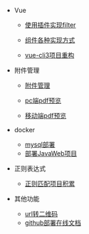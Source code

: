 * Vue

	- [使用插件实现filter](开发积累/Vue/插件/使用插件实现filter.md)
	- [组件各种实现方式](开发积累/Vue/组件封装/组件各种实现方式.md)

	- [vue-cli3项目重构](开发积累/Vue/Vue项目重构/vue-cli3项目重构.md)

* 附件管理

	- [附件管理](开发积累/附件管理/附件管理.md)

	- [pc端pdf预览](开发积累/附件管理/pdf预览/pc端pdf预览.md)
	- [移动端pdf预览](开发积累/附件管理/pdf预览/移动端pdf预览.md)

* docker

	- [mysql部署](开发积累/docker/mysql部署.md)
	- [部署JavaWeb项目](开发积累/docker/部署JavaWeb项目.md)

* 正则表达式

	- [正则匹配项目积累](开发积累/正则表达式/正则匹配项目积累.md)


* 其他功能

	- [url转二维码](开发积累/其他功能/二维码处理/url转二维码.md)
	- [github部署在线文档](开发积累/其他功能/git/github部署在线文档.md)


